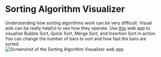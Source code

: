 # Sorting Algorithm Visualizer
Understanding how sorting algorithms work can be very difficult. Visual aids can be really helpful to see how they operate. Use [this](https://sorting-algorithm-visualizer-delta.vercel.app) web app to visualize Bubble Sort, Quick Sort, Merge Sort, and Insertion Sort in action. You can change the number of bars to sort and how fast the bars are sorted.  
![Screenshot of the Sorting Algorithm Visualizer web app](https://i.ibb.co/r4fB6n5/Sorting-Algorithm-Visualizer.png)
